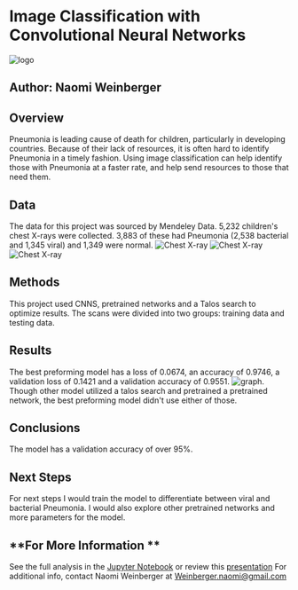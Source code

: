 # **Image Classification with Convolutional Neural Networks**
![logo](http://localhost:8888/view/Pictures/mendeleydata.png)

## **Author: Naomi Weinberger**

## **Overview**
Pneumonia is leading cause of death for children, particularly in developing countries. Because of their lack of resources, it is often hard to identify Pneumonia in a timely fashion. Using image classification can help identify those with Pneumonia at a faster rate, and help send resources to those that need them.


## **Data**
The data for this project was sourced by Mendeley Data. 5,232 children's chest X-rays were collected. 3,883 of these had Pneumonia (2,538 bacterial and 1,345 viral) and 1,349 were normal. 
![Chest X-ray](http://localhost:8888/view/Pictures/NORMAL-1049278-0001.jpeg)
![Chest X-ray](http://localhost:8888/view/Pictures/BACTERIA-1135262-0002.jpeg)
![Chest X-ray](http://localhost:8888/view/Pictures/VIRUS-9968655-0001.jpeg)

## **Methods**
This project used CNNS, pretrained networks and a Talos search to optimize results. The scans were divided into two groups: training data and testing data. 

## **Results**
The best preforming model has a loss of 0.0674, an accuracy of  0.9746, a validation loss of 0.1421 and a validation accuracy of 0.9551.
![graph](http://localhost:8888/view/Pictures/plot.PNG). Though other model utilized a talos search and pretrained a pretrained network, the best preforming model didn't use either of those. 


## **Conclusions**
The model has a validation accuracy of over 95%. 

## **Next Steps**
For next steps I would train the model to differentiate between viral and bacterial Pneumonia. I would also explore other pretrained networks and more parameters for the model. 

## **For More Information **
See the full analysis in the [Jupyter Notebook](https://github.com/Naomiweinberger/Neural_Networks) or review this [presentation](https://www.canva.com/design/DAEped8toOs/share/preview?token=L7tSCH8g7S_tsaPK5jnA5A&role=EDITOR&utm_content=DAEped8toOs&utm_campaign=designshare&utm_medium=link&utm_source=sharebutton) 
For additional info, contact Naomi Weinberger at [Weinberger.naomi@gmail.com](Weinberger.naomi@gmail.com)